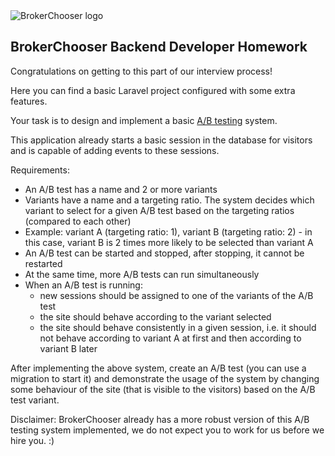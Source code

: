 <img src="https://brokerchooser.com/images/brokerchooser-logo.png" alt="BrokerChooser logo">

## BrokerChooser Backend Developer Homework

Congratulations on getting to this part of our interview process!

Here you can find a basic Laravel project configured with some extra features.

Your task is to design and implement a basic [A/B testing](https://en.wikipedia.org/wiki/A/B_testing) system.

This application already starts a basic session in the database for visitors and is capable of adding events to these
sessions.

Requirements:

- An A/B test has a name and 2 or more variants
- Variants have a name and a targeting ratio. The system decides which variant to select for a given A/B test based on
  the targeting ratios (compared to each other)
- Example: variant A (targeting ratio: 1), variant B (targeting ratio: 2) - in this case, variant B is 2 times more
  likely to be selected than variant A
- An A/B test can be started and stopped, after stopping, it cannot be restarted
- At the same time, more A/B tests can run simultaneously
- When an A/B test is running:
    - new sessions should be assigned to one of the variants of the A/B test
    - the site should behave according to the variant selected
    - the site should behave consistently in a given session, i.e. it should not behave according to variant A at first
      and then according to variant B later

After implementing the above system, create an A/B test (you can use a migration to start it) and demonstrate the usage
of the system by changing some behaviour of the site (that is visible to the visitors) based on the A/B test variant.

Disclaimer: BrokerChooser already has a more robust version of this A/B testing system implemented, we do not expect you
to work for us before we hire you. :)